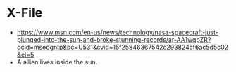# X-File

 - https://www.msn.com/en-us/news/technology/nasa-spacecraft-just-plunged-into-the-sun-and-broke-stunning-records/ar-AA1wqpZR?ocid=msedgntp&pc=U531&cvid=15f25846367542c293824cf6ac5d5c02&ei=5
 - A allien lives inside the sun.
